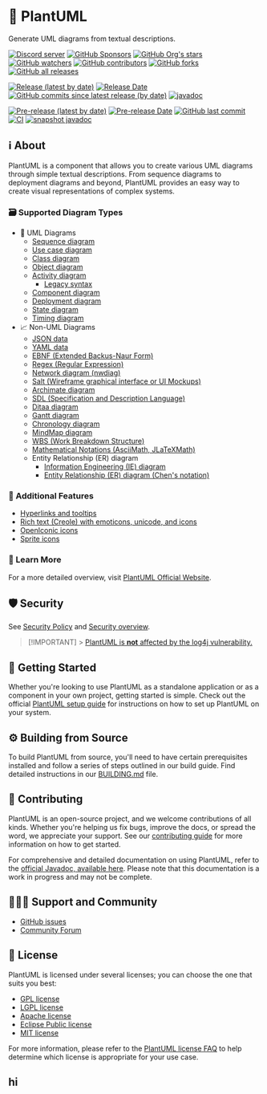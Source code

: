 # 🌱 PlantUML

Generate UML diagrams from textual descriptions.

[![Discord server](https://img.shields.io/discord/1083727021328306236?color=5865F2&logo=discord&logoColor=white)](https://discord.gg/sXhzexAQGh)
[![GitHub Sponsors](https://img.shields.io/github/sponsors/plantuml?logo=github)](https://github.com/sponsors/plantuml/)
[![GitHub Org's stars](https://img.shields.io/github/stars/plantuml)](https://github.com/plantuml/plantuml/stargazers/)
[![GitHub watchers](https://img.shields.io/github/watchers/plantuml/plantuml)](https://github.com/plantuml/plantuml/watchers/)
[![GitHub contributors](https://img.shields.io/github/contributors-anon/plantuml/plantuml?color=blue)](https://github.com/plantuml/plantuml/graphs/contributors)
[![GitHub forks](https://img.shields.io/github/forks/plantuml/plantuml)](https://github.com/plantuml/plantuml/network/)
[![GitHub all releases](https://img.shields.io/sourceforge/dt/plantuml?color=blue)](https://github.com/plantuml/plantuml/releases)

[![Release (latest by date)](https://img.shields.io/github/v/release/plantuml/plantuml)](https://github.com/plantuml/plantuml/releases/latest)
[![Release Date](https://img.shields.io/github/release-date/plantuml/plantuml?color=blue)](https://github.com/plantuml/plantuml/releases/latest)
[![GitHub commits since latest release (by date)](https://img.shields.io/github/commits-since/plantuml/plantuml/latest)](https://github.com/plantuml/plantuml/commits/)
[![javadoc](https://javadoc.io/badge2/net.sourceforge.plantuml/plantuml-gplv2/javadoc.svg)](https://javadoc.io/doc/net.sourceforge.plantuml/plantuml-gplv2)

[![Pre-release (latest by date)](https://img.shields.io/github/v/release/plantuml/plantuml?color=chocolate&include_prereleases)](https://github.com/plantuml/plantuml/releases/tag/snapshot)
[![Pre-release Date](https://img.shields.io/github/release-date-pre/plantuml/plantuml?color=chocolate)](https://github.com/plantuml/plantuml/releases/tag/snapshot)
[![GitHub last commit](https://img.shields.io/github/last-commit/plantuml/plantuml?color=chocolate)](https://github.com/plantuml/plantuml/commits/)
[![CI](https://github.com/plantuml/plantuml/actions/workflows/ci.yml/badge.svg?color=chocolate)](https://github.com/plantuml/plantuml/actions/workflows/ci.yml)
[![snapshot javadoc](https://img.shields.io/badge/javadoc-snapshot-chocolate.svg?logo=github)](https://plantuml.github.io/plantuml/)

## ℹ️ About

PlantUML is a component that allows you to create various UML diagrams through simple textual descriptions. From sequence diagrams to deployment diagrams and beyond, PlantUML provides an easy way to create visual representations of complex systems.

### 🗃️ Supported Diagram Types

- 🧩 UML Diagrams
  - [Sequence diagram](http://plantuml.com/sequence-diagram)
  - [Use case diagram](http://plantuml.com/use-case-diagram)
  - [Class diagram](http://plantuml.com/class-diagram)
  - [Object diagram](http://plantuml.com/object-diagram)
  - [Activity diagram](http://plantuml.com/activity-diagram-beta)
    - [Legacy syntax](http://plantuml.com/activity-diagram-legacy)
  - [Component diagram](http://plantuml.com/component-diagram)
  - [Deployment diagram](http://plantuml.com/deployment-diagram)
  - [State diagram](http://plantuml.com/state-diagram)
  - [Timing diagram](http://plantuml.com/timing-diagram)
- 📈 Non-UML Diagrams
  - [JSON data](http://plantuml.com/json)
  - [YAML data](http://plantuml.com/yaml)
  - [EBNF (Extended Backus-Naur Form)](http://plantuml.com/ebnf)
  - [Regex (Regular Expression)](http://plantuml.com/regex)
  - [Network diagram (nwdiag)](http://plantuml.com/nwdiag)
  - [Salt (Wireframe graphical interface or UI Mockups)](http://plantuml.com/salt)
  - [Archimate diagram](http://plantuml.com/archimate-diagram)
  - [SDL (Specification and Description Language)](http://plantuml.com/activity-diagram-beta#sdl)
  - [Ditaa diagram](http://plantuml.com/ditaa)
  - [Gantt diagram](http://plantuml.com/gantt-diagram)
  - [Chronology diagram](http://plantuml.com/chronology-diagram)
  - [MindMap diagram](http://plantuml.com/mindmap-diagram)
  - [WBS (Work Breakdown Structure)](http://plantuml.com/wbs-diagram)
  - [Mathematical Notations (AsciiMath, JLaTeXMath)](http://plantuml.com/ascii-math)
  - Entity Relationship (ER) diagram
    - [Information Engineering (IE) diagram](http://plantuml.com/ie-diagram)
    - [Entity Relationship (ER) diagram (Chen's notation)](http://plantuml.com/er-diagram)

### 📣 Additional Features

- [Hyperlinks and tooltips](http://plantuml.com/link)
- [Rich text (Creole) with emoticons, unicode, and icons](http://plantuml.com/creole)
- [OpenIconic icons](http://plantuml.com/openiconic)
- [Sprite icons](http://plantuml.com/sprite)

### 📖 Learn More

For a more detailed overview, visit [PlantUML Official Website](https://plantuml.com/).

## 🛡 Security

See [Security Policy](SECURITY.md) and [Security overview](https://github.com/plantuml/plantuml/security).

> [!IMPORTANT] > [PlantUML is **not** affected by the log4j vulnerability.](https://github.com/plantuml/plantuml/issues/826)

## 🚀 Getting Started

Whether you're looking to use PlantUML as a standalone application or as a component in your own project, getting started is simple. Check out the official [PlantUML setup guide](https://plantuml.com/starting) for instructions on how to set up PlantUML on your system.

## ⚙️ Building from Source

To build PlantUML from source, you'll need to have certain prerequisites installed and follow a series of steps outlined in our build guide. Find detailed instructions in our [BUILDING.md](https://github.com/plantuml/plantuml/blob/master/BUILDING.md) file.

## 🧱 Contributing

PlantUML is an open-source project, and we welcome contributions of all kinds. Whether you're helping us fix bugs, improve the docs, or spread the word, we appreciate your support. See our [contributing guide](CONTRIBUTING.md) for more information on how to get started.

For comprehensive and detailed documentation on using PlantUML, refer to the [official Javadoc, available here](https://plantuml.github.io/plantuml/). Please note that this documentation is a work in progress and may not be complete.

## 🧑‍🤝‍🧑 Support and Community

- [GitHub issues](https://github.com/plantuml/plantuml/issues/)
- [Community Forum](https://forum.plantuml.net/)

## 📃 License

PlantUML is licensed under several licenses; you can choose the one that suits you best:

- [GPL license](https://www.gnu.org/licenses/gpl-3.0.html)
- [LGPL license](https://www.gnu.org/licenses/lgpl-3.0.html)
- [Apache license](https://www.apache.org/licenses/LICENSE-2.0)
- [Eclipse Public license](https://www.eclipse.org/legal/epl-2.0/)
- [MIT license](https://opensource.org/licenses/MIT)

For more information, please refer to the [PlantUML license FAQ](https://plantuml.com/en/faq#ddbc9d04378ee462) to help determine which license is appropriate for your use case.

## hi
